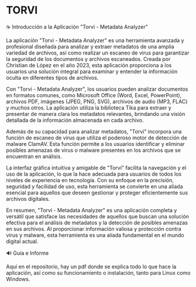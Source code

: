 # TORVI

☕ Introducción a la Aplicación "Torvi - Metadata Analyzer"

La aplicación "Torvi - Metadata Analyzer" es una herramienta avanzada y profesional diseñada para analizar y extraer metadatos de una amplia variedad de archivos, así como realizar un escaneo de virus para garantizar la seguridad de los documentos y archivos escaneados. Creada por Christian de López en el año 2023, esta aplicación proporciona a los usuarios una solución integral para examinar y entender la información oculta en diferentes tipos de archivos.

Con "Torvi - Metadata Analyzer", los usuarios pueden analizar documentos en formatos comunes, como Microsoft Office (Word, Excel, PowerPoint), archivos PDF, imágenes (JPEG, PNG, SVG), archivos de audio (MP3, FLAC) y muchos otros. La aplicación utiliza la biblioteca Tika para extraer y presentar de manera clara los metadatos relevantes, brindando una visión detallada de la información almacenada en cada archivo.

Además de su capacidad para analizar metadatos, "Torvi" incorpora una función de escaneo de virus que utiliza el poderoso motor de detección de malware ClamAV. Esta función permite a los usuarios identificar y eliminar posibles amenazas de virus o malware presentes en los archivos que se encuentran en análisis.

La interfaz gráfica intuitiva y amigable de "Torvi" facilita la navegación y el uso de la aplicación, lo que la hace adecuada para usuarios de todos los niveles de experiencia en tecnología. Con su enfoque en la precisión, seguridad y facilidad de uso, esta herramienta se convierte en una aliada esencial para aquellos que deseen gestionar y proteger eficientemente sus archivos digitales.

En resumen, "Torvi - Metadata Analyzer" es una aplicación completa y versátil que satisface las necesidades de aquellos que buscan una solución efectiva para el análisis de metadatos y la detección de posibles amenazas en sus archivos. Al proporcionar información valiosa y protección contra virus y malware, esta herramienta es una aliada fundamental en el mundo digital actual.

🔊 Guía e Informe

Aquí en el repositorio, hay un pdf donde se explica todo lo que hace la aplicación, así como su funcionamiento o instalación, tanto para Linux como Windows.


